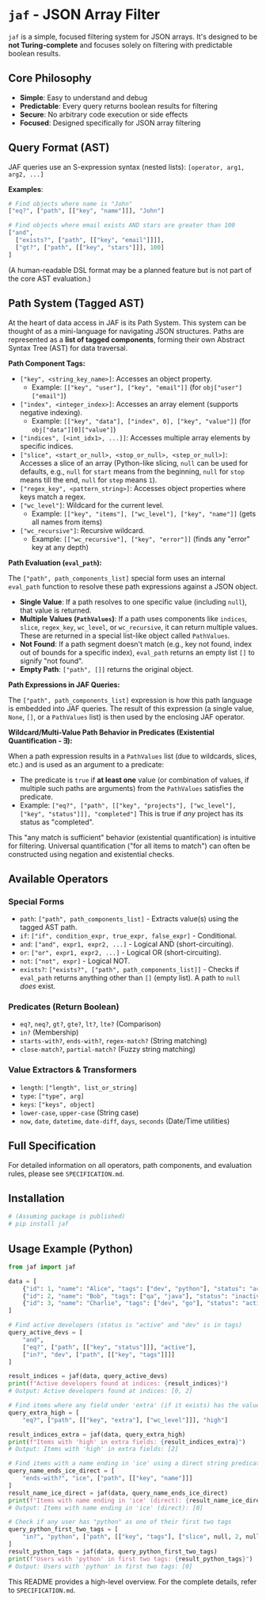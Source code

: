 # `jaf` - JSON Array Filter

`jaf` is a simple, focused filtering system for JSON arrays. It\'s designed to be **not Turing-complete** and focuses solely on filtering with predictable boolean results.

## Core Philosophy

- **Simple**: Easy to understand and debug
- **Predictable**: Every query returns boolean results for filtering
- **Secure**: No arbitrary code execution or side effects
- **Focused**: Designed specifically for JSON array filtering

## Query Format (AST)

JAF queries use an S-expression syntax (nested lists):
`[operator, arg1, arg2, ...]`

**Examples**:

```python
# Find objects where name is "John"
["eq?", ["path", [["key", "name"]]], "John"]

# Find objects where email exists AND stars are greater than 100
["and", 
  ["exists?", ["path", [["key", "email"]]]], 
  ["gt?", ["path", [["key", "stars"]]], 100]
]
```

(A human-readable DSL format may be a planned feature but is not part of the core AST evaluation.)

## Path System (Tagged AST)

At the heart of data access in JAF is its Path System. This system can be thought of as a mini-language for navigating JSON structures. Paths are represented as a **list of tagged components**, forming their own Abstract Syntax Tree (AST) for data traversal.

**Path Component Tags:**

- `["key", <string_key_name>]`: Accesses an object property.
  - Example: `[["key", "user"], ["key", "email"]]` (for `obj["user"]["email"]`)
- `["index", <integer_index>]`: Accesses an array element (supports negative indexing).
  - Example: `[["key", "data"], ["index", 0], ["key", "value"]]` (for `obj["data"][0]["value"]`)
- `["indices", [<int_idx1>, ...]]`: Accesses multiple array elements by specific indices.
- `["slice", <start_or_null>, <stop_or_null>, <step_or_null>]`: Accesses a slice of an array (Python-like slicing, `null` can be used for defaults, e.g., `null` for `start` means from the beginning, `null` for `stop` means till the end, `null` for `step` means `1`).
- `["regex_key", <pattern_string>]`: Accesses object properties where keys match a regex.
- `["wc_level"]`: Wildcard for the current level.
  - Example: `[["key", "items"], ["wc_level"], ["key", "name"]]` (gets all names from items)
- `["wc_recursive"]`: Recursive wildcard.
  - Example: `[["wc_recursive"], ["key", "error"]]` (finds any "error" key at any depth)

**Path Evaluation (`eval_path`):**

The `["path", path_components_list]` special form uses an internal `eval_path` function to resolve these path expressions against a JSON object.

- **Single Value**: If a path resolves to one specific value (including `null`), that value is returned.
- **Multiple Values (`PathValues`)**: If a path uses components like `indices`, `slice`, `regex_key`, `wc_level`, or `wc_recursive`, it can return multiple values. These are returned in a special list-like object called `PathValues`.
- **Not Found**: If a path segment doesn't match (e.g., key not found, index out of bounds for a specific index), `eval_path` returns an empty list `[]` to signify "not found".
- **Empty Path**: `["path", []]` returns the original object.

**Path Expressions in JAF Queries:**

The `["path", path_components_list]` expression is how this path language is embedded into JAF queries. The result of this expression (a single value, `None`, `[]`, or a `PathValues` list) is then used by the enclosing JAF operator.

**Wildcard/Multi-Value Path Behavior in Predicates (Existential Quantification - ∃):**

When a path expression results in a `PathValues` list (due to wildcards, slices, etc.) and is used as an argument to a predicate:

- The predicate is `true` if **at least one** value (or combination of values, if multiple such paths are arguments) from the `PathValues` satisfies the predicate.
- Example: `["eq?", ["path", [["key", "projects"], ["wc_level"], ["key", "status"]]], "completed"]`
  This is true if *any* project has its status as "completed".

This "any match is sufficient" behavior (existential quantification) is intuitive for filtering. Universal quantification ("for all items to match") can often be constructed using negation and existential checks.

## Available Operators

### Special Forms

- `path`: `["path", path_components_list]` - Extracts value(s) using the tagged AST path.
- `if`: `["if", condition_expr, true_expr, false_expr]` - Conditional.
- `and`: `["and", expr1, expr2, ...]` - Logical AND (short-circuiting).
- `or`: `["or", expr1, expr2, ...]` - Logical OR (short-circuiting).
- `not`: `["not", expr]` - Logical NOT.
- `exists?`: `["exists?", ["path", path_components_list]]` - Checks if `eval_path` returns anything other than `[]` (empty list). A path to `null` *does* exist.

### Predicates (Return Boolean)

- `eq?`, `neq?`, `gt?`, `gte?`, `lt?`, `lte?` (Comparison)
- `in?` (Membership)
- `starts-with?`, `ends-with?`, `regex-match?` (String matching)
- `close-match?`, `partial-match?` (Fuzzy string matching)

### Value Extractors & Transformers

- `length`: `["length", list_or_string]`
- `type`: `["type", arg]`
- `keys`: `["keys", object]`
- `lower-case`, `upper-case` (String case)
- `now`, `date`, `datetime`, `date-diff`, `days`, `seconds` (Date/Time utilities)

## Full Specification

For detailed information on all operators, path components, and evaluation rules, please see `SPECIFICATION.md`.

## Installation

```bash
# (Assuming package is published)
# pip install jaf
```

## Usage Example (Python)

```python
from jaf import jaf

data = [
    {"id": 1, "name": "Alice", "tags": ["dev", "python"], "status": "active"},
    {"id": 2, "name": "Bob", "tags": ["qa", "java"], "status": "inactive"},
    {"id": 3, "name": "Charlie", "tags": ["dev", "go"], "status": "active", "extra": {"priority": "high"}}
]

# Find active developers (status is "active" and "dev" is in tags)
query_active_devs = [
    "and",
    ["eq?", ["path", [["key", "status"]]], "active"],
    ["in?", "dev", ["path", [["key", "tags"]]]]
]

result_indices = jaf(data, query_active_devs)
print(f"Active developers found at indices: {result_indices}")
# Output: Active developers found at indices: [0, 2]

# Find items where any field under 'extra' (if it exists) has the value 'high'
query_extra_high = [
    "eq?", ["path", [["key", "extra"], ["wc_level"]]], "high"]

result_indices_extra = jaf(data, query_extra_high)
print(f"Items with 'high' in extra fields: {result_indices_extra}")
# Output: Items with 'high' in extra fields: [2]

# Find items with a name ending in 'ice' using a direct string predicate
query_name_ends_ice_direct = [
    "ends-with?", "ice", ["path", [["key", "name"]]]
]
result_name_ice_direct = jaf(data, query_name_ends_ice_direct)
print(f"Items with name ending in 'ice' (direct): {result_name_ice_direct}")
# Output: Items with name ending in 'ice' (direct): [0]

# Check if any user has "python" as one of their first two tags
query_python_first_two_tags = [
    "in?", "python", ["path", [["key", "tags"], ["slice", null, 2, null]]]
]
result_python_tags = jaf(data, query_python_first_two_tags)
print(f"Users with 'python' in first two tags: {result_python_tags}")
# Output: Users with 'python' in first two tags: [0]
```

This README provides a high-level overview. For the complete details, refer to `SPECIFICATION.md`.

